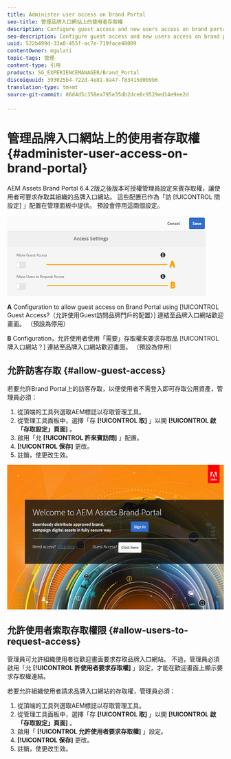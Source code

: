 ```yaml
---
title: Administer user access on Brand Portal
seo-title: 管理品牌入口網站上的使用者存取權
description: Configure guest access and new users access on brand portal.
seo-description: Configure guest access and new users access on brand portal.
uuid: 522b499d-33a0-455f-ac7e-719face48009
contentOwner: mgulati
topic-tags: 管理
content-type: 引用
products: SG_EXPERIENCEMANAGER/Brand_Portal
discoiquuid: 393025b4-722d-4e81-8a47-f83415d0b9b6
translation-type: tm+mt
source-git-commit: 86d4d5c358ea795e35db2dce8c9529ed14e9ee2d

---
```



# 管理品牌入口網站上的使用者存取權 {#administer-user-access-on-brand-portal}

AEM Assets Brand Portal 6.4.2版之後版本可授權管理員設定來賓存取權，讓使用者可要求存取其組織的品牌入口網站。 這些配置已作為「訪 [!UICONTROL 問設定] 」配置在管理面板中提供。 預設會停用這兩個設定。

![](assets/access-configs.png)

**A** Configuration to allow guest access on Brand Portal using [!UICONTROL Guest Access?（允許使用Guest訪問品牌門戶的配置）] 連結至品牌入口網站歡迎畫面。 （預設為停用）

**B** Configuration，允許使用者使用「需要」存取權來要求存取品 [!UICONTROL 牌入口網站？] 連結至品牌入口網站歡迎畫面。 （預設為停用）

## 允許訪客存取 {#allow-guest-access}

若要允許Brand Portal上的訪客存取，以便使用者不需登入即可存取公用資產，管理員必須：

1. 從頂端的工具列選取AEM標誌以存取管理工具。
1. 從管理工具面板中，選擇「存 **[!UICONTROL 取]** 」以開 **[!UICONTROL 啟「存取設定」頁面]** 。
1. 啟用「允 **[!UICONTROL 許來賓訪問]** 」配置。
1. **[!UICONTROL 保存]** 更改。
1. 註銷，使更改生效。

![](assets/bp-welcome-screen.png)

## 允許使用者索取存取權限 {#allow-users-to-request-access}

管理員可允許組織使用者從歡迎畫面要求存取品牌入口網站。 不過，管理員必須啟用「允 **[!UICONTROL 許使用者要求存取權]** 」設定，才能在歡迎畫面上顯示要求存取權連結。

若要允許組織使用者請求品牌入口網站的存取權，管理員必須：

1. 從頂端的工具列選取AEM標誌以存取管理工具。
1. 從管理工具面板中，選擇「存 **[!UICONTROL 取]** 」以開 **[!UICONTROL 啟「存取設定」頁面]** 。
1. 啟用「 **[!UICONTROL 允許使用者要求存取權]** 」設定。
1. **[!UICONTROL 保存]** 更改。
1. 註銷，使更改生效。
